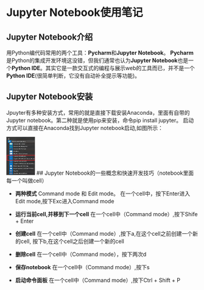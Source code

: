 # Jupyter Notebook使用笔记
## Jupyter Notebook介绍

用Python编代码常用的两个工具：**Pycharm**和**Jupyter Notebook**。
**Pycharm**是Python的集成开发环境这没错，但我们通常也认为**Jupyter Notebook**也是一个**Python IDE**。其实它是一款交互式的编程与展示web的工具而已，并不是一个**Python IDE**(很简单判断，它没有自动补全提示等功能)。

## Jupyter Notebook安装
Jpuyter有多种安装方式，常用的就是直接下载安装Anaconda，里面有自带的Jupyter notebook。第二种就是使用pip来安装，命令pip install jupyter。
启动方式可以直接在Anaconda找到Jupyter notebook启动,如图所示：

<img src="https://github.com/MingQuanXu/Notes-of-using-Jupyter-Notebook-/blob/master/anaconda.png" width="75" height="100">
## Jupyter Notebook的一些概念和快速开发技巧（notebook里面每一个叫做cell）

* **两种模式**
Command mode 和 Edit mode。 在一个cell中，按下Enter进入Edit mode,按下Exc进入Command mode

* **运行当前cell,并移到下一个cell**
在一个cell中（Command mode）,按下Shife + Enter

* **创建cell**
在一个cell中（Command mode）,按下a,在这个cell之前创建一个新的cell, 按下b,在这个cell之后创建一个新的cell

* **删除cell**
在一个cell中（Command mode），按下两次d

* **保存notebook**
在一个cell中（Command mode）,按下s

* **启动命令面板**
在一个cell中（Command mode）,按下Ctrl + Shift + P